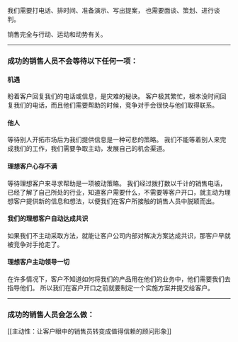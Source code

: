 我们需要打电话、排时间、准备演示、写出提案，
也需要面谈、策划、进行谈判。


销售完全与行动、运动和动势有关。

***
### 成功的销售人员不会等待以下任何一项：

#### 机遇
盼着客户回复我们的电话或信息，是灾难的秘诀。
客户极其繁忙，根本没时间回复我们的电话，而且他们需要帮助的时候，竞争对手会很快与他们取得联系。

#### 他人
等待别人开拓市场后为我们提供信息是一种可悲的策略。
我们不能等着别人来完成我们的工作，我们需要争取主动，发展自己的机会渠道。

#### 理想客户心存不满
等待理想客户来寻求帮助是一项被动策略。
我们经过拨打数以千计的销售电话，已经了解了自己所处的行业，知道客户需要什么，不需要等客户开口，就主动为理想客户提供新的信息和想法，以便我们在客户所接触的销售人员中脱颖而出。

#### 我们的理想客户自动达成共识
如果我们不主动采取方法，就能让客户公司内部对解决方案达成共识，那客户早就被竞争对手抢走了。

#### 理想客户主动领导一切
在许多情况下，客户不知道如何将我们的产品用在他们的业务中，他们需要我们去指导他们。
所以我们在客户开口之前就要制定一个实施方案并提交给客户。

***
### 成功的销售人员会怎么做：

[[主动性：让客户眼中的销售员转变成值得信赖的顾问形象]]

